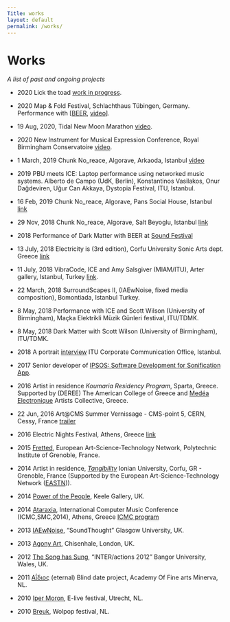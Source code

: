 ```yaml
---
Title: works
layout: default
permalink: /works/
---
```


# Works

_A list of past and ongoing projects_

- 2020 Lick the toad [work in progress](https://konvas.github.io/lick-the-toad/).

- 2020	Map & Fold Festival, Schlachthaus Tübingen, Germany. Performance with [[BEER](https://www.birmingham.ac.uk/facilities/ea-studios/research/beer.aspx), [video](https://www.youtube.com/watch?v=tn0N1R2Ej3Y&list=PLiCZTYIqSUAb4gVwlbsaXl9bKT-V3xRoG&index=3&t=437s)].

- 19 Aug, 2020, Tidal New Moon Marathon [video](https://www.youtube.com/watch?v=qBU_bkPHt-I&list=PLiCZTYIqSUAb4gVwlbsaXl9bKT-V3xRoG&index=6&t=1258s).

- 2020 New Instrument for Musical Expression Conference, Royal Birmingham Conservatoire [video](https://www.youtube.com/watch?v=4C8E559Pc30&list=PLiCZTYIqSUAb4gVwlbsaXl9bKT-V3xRoG&index=1&t=197s).

- 1 March, 2019 Chunk No_reace, Algorave, Arkaoda, Istanbul [video](https://player.vimeo.com/video/395138259)

- 2019 PBU meets ICE: Laptop performance using networked music systems. Alberto de Campo (UdK, Berlin), Konstantinos Vasilakos, Onur Dağdeviren, Uğur Can Akkaya, Dystopia Festival, ITU, Istanbul.

- 16 Feb, 2019 Chunk No_reace, Algorave, Pans Social House, Istanbul [link](https://www.facebook.com/events/338124093462507/)

- 29 Nov, 2018 Chunk No_reace, Algorave, Salt Beyoglu, Istanbul [link](https://saltonline.org/tr/1906/uzun-perembe-kasm-2018?agenda)

- 2018 Performance of Dark Matter with BEER at [Sound Festival](https://sound-scotland.co.uk)

- 13 July, 2018 Electricity is (3rd edition), Corfu University Sonic Arts dept. Greece [link](https://music.ionio.gr/sonicarts/events/live-electronics/)

- 11 July, 2018 VibraCode, ICE and Amy Salsgiver (MIAM/ITU), Arter gallery, Istanbul, Turkey [link](https://www.miam.itu.edu.tr/en/2018/06/22/arter-miam-18-summer-events/).

- 22 March, 2018 SurroundScapes II, (IAEwNoise, fixed media composition), Bomontiada, Istanbul Turkey.

- 8 May, 2018 Performance with ICE and Scott Wilson (University of Birmingham), Maçka Elektrikli Müzik Günleri festival, ITU/TDMK.

- 8 May, 2018 Dark Matter with Scott Wilson (University of Birmingham), ITU/TDMK.

- 2018 A portrait [interview](https://www.youtube.com/watch?v=BgZCTDp0wrc) ITU Corporate Communication Office, Istanbul.

- 2017 Senior developer of [IPSOS: Software Development for Sonification App](http://ipsos.web.cern.ch/).

- 2016 Artist in residence _Koumaria Residency Program_, Sparta, Greece. Supported by (DEREE) The American College of Greece and [Medéa Electronique](http://medeaelectronique.com/koumaria/) Artists Collective, Greece.

- 22 Jun, 2016 Art@CMS Summer Vernissage - CMS-point 5, CERN, Cessy, France [trailer](https://www.youtube.com/watch?v=U2aDudtCiY4&t=2s)

- 2016 Electric Nights Festival, Athens, Greece [link](http://www.medeaelectronique.com/electricnights/electric-nights-2016/)

- 2015 [Fretted](http://www.eastn.eu/EASTNPiece/fretted), European Art-Science-Technology Network, Polytechnic Institute of Grenoble, France.

- 2014 Artist in residence, [_Tangibility_](https://vimeo.com/album/2920585) Ionian University, Corfu, GR - Grenoble, France (Supported by the European Art-Science-Technology Network ([EASTN](http://www.eastn.eu))).

- 2014 [Power of the People](https://konstantinosvasilakos.wordpress.com/sounds/pop/), Keele Gallery, UK.

- 2014 [Ataraxia](https://vimeo.com/87510975), International Computer Music Conference (ICMC,SMC,2014), Athens, Greece [ICMC program](http://www.jonweinel.com/Programmes/ICMC_prog_2014.pdf)

- 2013 [IAEwNoise](http://www.soundthought.co.uk/journal2014/konstantinos-vasilakos-live-coding/), “SoundThought” Glasgow University, UK.

- 2013 [Agony Art](https://vimeo.com/77957125), Chisenhale, London, UK.

- 2012 [The Song has Sung](https://konstantinosvasilakos.wordpress.com/sounds/hapticgestural-interface-investigations-with-a-wiimote/), “INTER/actions 2012” Bangor University, Wales, UK.

- 2011 [Αΐδιος](https://vimeo.com/151815740) (eternal) Blind date project, Academy Of Fine arts Minerva, NL.

- 2010 [Iper Moron](https://vimeo.com/98139897), E-live festival, Utrecht, NL.

- 2010 [Breuk](https://vimeo.com/15463687), Wolpop festival, NL.

